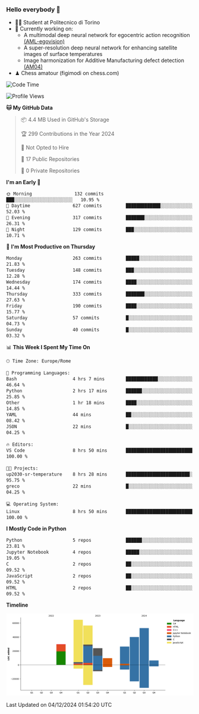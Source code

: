 ### Hello everybody 👋
- 🧑‍🎓 Student at Politecnico di Torino
- 🤖 Currently working on:
  - A multimodal deep neural network for egocentric action recognition [(AML-egovision)](https://github.com/figimodi/AML-egovision)
  - A super-resolution deep neural network for enhancing satellite images of surface temperatures
  - Image harmonization for Additive Manufacturing defect detection [(AM04)](https://github.com/figimodi/AM04)
- ♟ Chess amatour (figimodi on chess.com)

<!--
[![Figimodi's GitHub stats](https://github-readme-stats.vercel.app/api?username=figimodi&rank_icon=github&show_icons=true&include_all_commits=true)](https://github.com/figimodi/github-readme-stats)

![Top Langs](https://github-readme-stats.vercel.app/api/top-langs/?username=figimodi&layout=compact&)

[![Figimodi's WakaTime stats](https://github-readme-stats.vercel.app/api/wakatime?username=figimodi)](https://github.com/figimodi/github-readme-stats)
-->

<!--START_SECTION:waka-->
![Code Time](http://img.shields.io/badge/Code%20Time-461%20hrs%2018%20mins-blue)

![Profile Views](http://img.shields.io/badge/Profile%20Views-3-blue)

**🐱 My GitHub Data** 

> 📦 4.4 MB Used in GitHub's Storage 
 > 
> 🏆 299 Contributions in the Year 2024
 > 
> 🚫 Not Opted to Hire
 > 
> 📜 17 Public Repositories 
 > 
> 🔑 0 Private Repositories 
 > 
**I'm an Early 🐤** 

```text
🌞 Morning                132 commits         ███░░░░░░░░░░░░░░░░░░░░░░   10.95 % 
🌆 Daytime                627 commits         █████████████░░░░░░░░░░░░   52.03 % 
🌃 Evening                317 commits         ███████░░░░░░░░░░░░░░░░░░   26.31 % 
🌙 Night                  129 commits         ███░░░░░░░░░░░░░░░░░░░░░░   10.71 % 
```
📅 **I'm Most Productive on Thursday** 

```text
Monday                   263 commits         █████░░░░░░░░░░░░░░░░░░░░   21.83 % 
Tuesday                  148 commits         ███░░░░░░░░░░░░░░░░░░░░░░   12.28 % 
Wednesday                174 commits         ████░░░░░░░░░░░░░░░░░░░░░   14.44 % 
Thursday                 333 commits         ███████░░░░░░░░░░░░░░░░░░   27.63 % 
Friday                   190 commits         ████░░░░░░░░░░░░░░░░░░░░░   15.77 % 
Saturday                 57 commits          █░░░░░░░░░░░░░░░░░░░░░░░░   04.73 % 
Sunday                   40 commits          █░░░░░░░░░░░░░░░░░░░░░░░░   03.32 % 
```


📊 **This Week I Spent My Time On** 

```text
🕑︎ Time Zone: Europe/Rome

💬 Programming Languages: 
Bash                     4 hrs 7 mins        ████████████░░░░░░░░░░░░░   46.64 % 
Python                   2 hrs 17 mins       ██████░░░░░░░░░░░░░░░░░░░   25.85 % 
Other                    1 hr 18 mins        ████░░░░░░░░░░░░░░░░░░░░░   14.85 % 
YAML                     44 mins             ██░░░░░░░░░░░░░░░░░░░░░░░   08.42 % 
JSON                     22 mins             █░░░░░░░░░░░░░░░░░░░░░░░░   04.25 % 

🔥 Editors: 
VS Code                  8 hrs 50 mins       █████████████████████████   100.00 % 

🐱‍💻 Projects: 
up2030-sr-temperature    8 hrs 28 mins       ████████████████████████░   95.75 % 
greco                    22 mins             █░░░░░░░░░░░░░░░░░░░░░░░░   04.25 % 

💻 Operating System: 
Linux                    8 hrs 50 mins       █████████████████████████   100.00 % 
```

**I Mostly Code in Python** 

```text
Python                   5 repos             ██████░░░░░░░░░░░░░░░░░░░   23.81 % 
Jupyter Notebook         4 repos             █████░░░░░░░░░░░░░░░░░░░░   19.05 % 
C                        2 repos             ██░░░░░░░░░░░░░░░░░░░░░░░   09.52 % 
JavaScript               2 repos             ██░░░░░░░░░░░░░░░░░░░░░░░   09.52 % 
HTML                     2 repos             ██░░░░░░░░░░░░░░░░░░░░░░░   09.52 % 
```



**Timeline**

![Lines of Code chart](https://raw.githubusercontent.com/figimodi/figimodi/main/assets/bar_graph.png)


 Last Updated on 04/12/2024 01:54:20 UTC
<!--END_SECTION:waka-->

<!--
**figimodi/figimodi** is a ✨ _special_ ✨ repository because its `README.md` (this file) appears on your GitHub profile.

Here are some ideas to get you started:

- 🔭 I’m currently working on ...
- 🌱 I’m currently learning ...
- 👯 I’m looking to collaborate on ...
- 🤔 I’m looking for help with ...
- 💬 Ask me about ...
- 📫 How to reach me: ...
- 😄 Pronouns: ...
- ⚡ Fun fact: ...
-->
